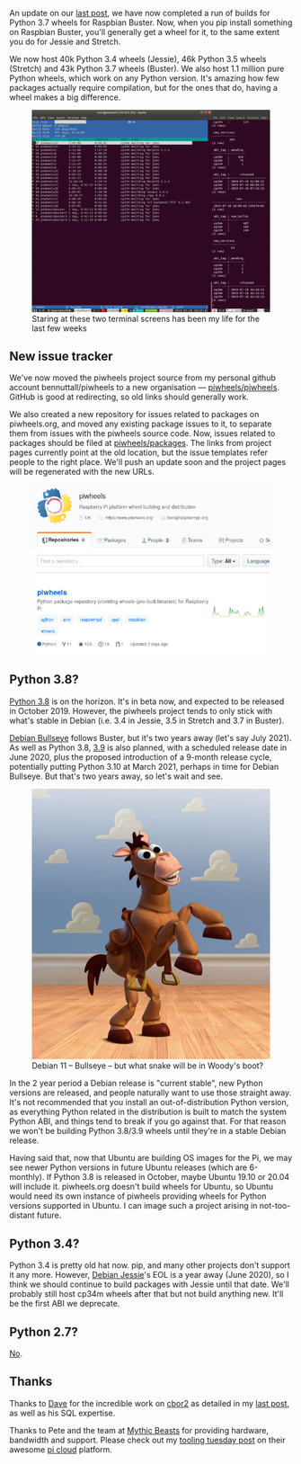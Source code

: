 An update on our [last post](https://blog.piwheels.org/raspbian-buster-builds-in-progress/), we have
now completed a run of builds for Python 3.7 wheels for Raspbian Buster. Now, when you pip install
something on Raspbian Buster, you'll generally get a wheel for it, to the same extent you do for
Jessie and Stretch.

We now host 40k Python 3.4 wheels (Jessie), 46k Python 3.5 wheels (Stretch) and 43k Python 3.7
wheels (Buster). We also host 1.1 million pure Python wheels, which work on any Python version.
It's amazing how few packages actually require compilation, but for the ones that do, having a
wheel makes a big difference.

<figure class="block-image">
<img src="images/Screenshot-from-2019-07-18-18-17-42-1024x868.png" />
<figcaption>Staring at these two terminal screens has been my life for the last few
weeks</figcaption>
</figure>

## New issue tracker

We've now moved the piwheels project source from my personal github account bennuttall/piwheels to
a new organisation — [piwheels/piwheels](https://github.com/piwheels/piwheels). GitHub is good at
redirecting, so old links should generally work.

We also created a new repository for issues related to packages on piwheels.org, and moved any
existing package issues to it, to separate them from issues with the piwheels source code. Now,
issues related to packages should be filed at
[piwheels/packages](https://github.com/piwheels/packages/). The links from project pages currently
point at the old location, but the issue templates refer people to the right place. We'll push an
update soon and the project pages will be regenerated with the new URLs.

<figure class="block-image">
<img src="images/Screenshot-from-2019-07-18-18-19-40.png" />
</figure>

## Python 3.8?

[Python 3.8](https://www.python.org/dev/peps/pep-0569/) is on the horizon. It's in beta now, and
expected to be released in October 2019. However, the piwheels project tends to only stick with
what's stable in Debian (i.e. 3.4 in Jessie, 3.5 in Stretch and 3.7 in Buster).

[Debian Bullseye](https://wiki.debian.org/DebianBullseye) follows Buster, but it's two years away
(let's say July 2021). As well as Python 3.8, [3.9](https://www.python.org/dev/peps/pep-0596/) is
also planned, with a scheduled release date in June 2020, plus the proposed introduction of a
9-month release cycle, potentially putting Python 3.10 at March 2021, perhaps in time for Debian
Bullseye. But that's two years away, so let's wait and see.


<figure class="block-image">
<img src="images/bullseye-901x1024.jpg" />
<figcaption>Debian 11 – Bullseye – but what snake will be in Woody's boot?</figcaption>
</figure>


In the 2 year period a Debian release is "current stable", new Python versions are released, and
people naturally want to use those straight away. It's not recommended that you install an
out-of-distribution Python version, as everything Python related in the distribution is built to
match the system Python ABI, and things tend to break if you go against that. For that reason we
won't be building Python 3.8/3.9 wheels until they're in a stable Debian release.

Having said that, now that Ubuntu are building OS images for the Pi, we may see newer Python
versions in future Ubuntu releases (which are 6-monthly). If Python 3.8 is released in October,
maybe Ubuntu 19.10 or 20.04 will include it. piwheels.org doesn't build wheels for Ubuntu, so
Ubuntu would need its own instance of piwheels providing wheels for Python versions supported in
Ubuntu. I can image such a project arising in not-too-distant future.

## Python 3.4?

Python 3.4 is pretty old hat now. pip, and many other projects don't support it any more. However,
[Debian Jessie](https://www.debian.org/releases/jessie/)'s EOL is a year away (June 2020), so I
think we should continue to build packages with Jessie until that date. We'll probably still host
cp34m wheels after that but not build anything new. It'll be the first ABI we deprecate.

## Python 2.7?

[No](https://pythonclock.org/).

## Thanks

Thanks to [Dave](https://github.com/waveform80) for the incredible work on
[cbor2](https://github.com/agronholm/cbor2/pull/51) as detailed in my [last
post](https://blog.piwheels.org/raspbian-buster-builds-in-progress/), as well as his SQL expertise.

Thanks to Pete and the team at [Mythic Beasts](https://twitter.com/Mythic_Beasts/) for providing
hardware, bandwidth and support. Please check out my [tooling tuesday
post](https://tooling.bennuttall.com/mythic-beasts-pi-cloud/) on their awesome [pi
cloud](https://www.mythic-beasts.com/order/rpi) platform.
